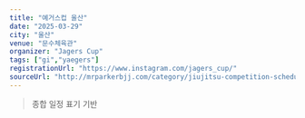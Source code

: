 ```yaml
---
title: "예거스컵 울산"
date: "2025-03-29"
city: "울산"
venue: "문수체육관"
organizer: "Jagers Cup"
tags: ["gi","yaegers"]
registrationUrl: "https://www.instagram.com/jagers_cup/"
sourceUrl: "http://mrparkerbjj.com/category/jiujitsu-competition-schedule/"
---
```


> 종합 일정 표기 기반
